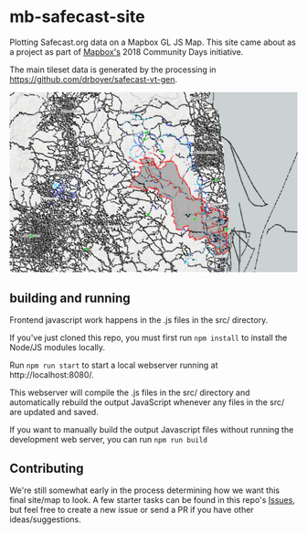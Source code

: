# mb-safecast-site

Plotting Safecast.org data on a Mapbox GL JS Map. This site came about as a project as part of [Mapbox's](http://github.com/mapbox) 2018 Community Days initiative.

The main tileset data is generated by the processing in https://github.com/drboyer/safecast-vt-gen.

![sample image](./assets/sample-img.png)

## building and running

Frontend javascript work happens in the .js files in the src/ directory.

If you've just cloned this repo, you must first run `npm install` to install the
Node/JS modules locally.

Run `npm run start` to start a local webserver running at http://localhost:8080/.

This webserver will compile the .js files in the src/ directory and automatically
rebuild the output JavaScript whenever any files in the src/ are updated and saved.

If you want to manually build the output Javascript files without running the
development web server, you can run `npm run build`

## Contributing

We're still somewhat early in the process determining how we want this final site/map to look. A few starter tasks can be found
in this repo's [Issues](https://github.com/drboyer/mapbox-safecast-site/issues), but feel free to create a new issue or send a PR
if you have other ideas/suggestions.